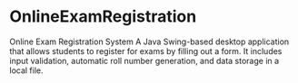# OnlineExamRegistration
Online Exam Registration System A Java Swing-based desktop application that allows students to register for exams by filling out a form. It includes input validation, automatic roll number generation, and data storage in a local file.

